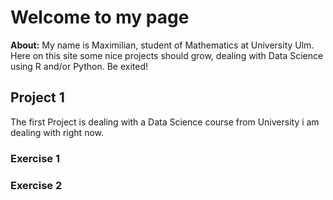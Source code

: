 # Welcome to my page

**About:** My name is Maximilian, student of Mathematics at University Ulm. Here on this site some nice projects should grow, dealing with Data Science using R and/or Python.
Be exited!

## Project 1 
The first Project is dealing with a Data Science course from University i am dealing with right now.
### Exercise 1

### Exercise 2



